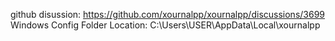 github disussion: https://github.com/xournalpp/xournalpp/discussions/3699  
Windows Config Folder Location: C:\Users\USER\AppData\Local\xournalpp  